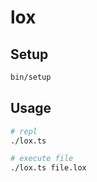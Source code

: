 # lox

## Setup

```sh
bin/setup
```

## Usage

```sh
# repl
./lox.ts

# execute file
./lox.ts file.lox
```
